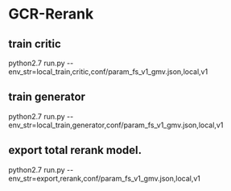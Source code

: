 # GCR-Rerank

## train critic
python2.7 run.py --env_str=local_train,critic,conf/param_fs_v1_gmv.json,local,v1
## train generator
python2.7 run.py --env_str=local_train,generator,conf/param_fs_v1_gmv.json,local,v1
## export total rerank model.
python2.7 run.py --env_str=export,rerank,conf/param_fs_v1_gmv.json,local,v1
